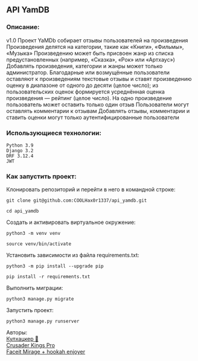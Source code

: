 ## API YamDB

### Описание:
v1.0 
Проект YaMDb собирает отзывы пользователей на произведения
Произведения делятся на категории, такие как «Книги», «Фильмы», «Музыка»
Произведению может быть присвоен жанр из списка предустановленных (например, «Сказка», «Рок» или «Артхаус»)
Добавлять произведения, категории и жанры может только администратор.
Благодарные или возмущённые пользователи оставляют к произведениям текстовые отзывы и ставят произведению оценку в диапазоне от одного до десяти (целое число); из пользовательских оценок формируется усреднённая оценка произведения — рейтинг (целое число). На одно произведение пользователь может оставить только один отзыв
Пользователи могут оставлять комментарии к отзывам
Добавлять отзывы, комментарии и ставить оценки могут только аутентифицированные пользователи

### Использующиеся технологии:
```
Python 3.9
Django 3.2
DRF 3.12.4
JWT
```
### Как запустить проект:

Клонировать репозиторий и перейти в него в командной строке:

```
git clone git@github.com:COOLHax0r1337/api_yamdb.git
```

```
cd api_yamdb
```

Cоздать и активировать виртуальное окружение:

```
python3 -m venv venv
```

```
source venv/bin/activate
```

Установить зависимости из файла requirements.txt:

```
python3 -m pip install --upgrade pip
```

```
pip install -r requirements.txt
```

Выполнить миграции:

```
python3 manage.py migrate
```

Запустить проект:

```
python3 manage.py runserver
```
Авторы: <br />
[Кулхацкер 🤡](https://github.com/COOLHax0r1337) <br />
[Crusader Kings Pro](https://github.com/BulimicMimic) <br />
[Faceit Mirage + hookah enjoyer](https://github.com/talasov)
